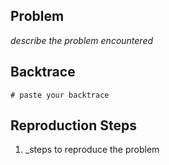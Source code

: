 ## Problem

_describe the problem encountered_

## Backtrace

```
# paste your backtrace
```

## Reproduction Steps

1. _steps to reproduce the problem
